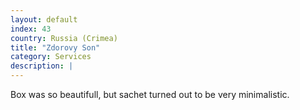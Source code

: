 ```yaml
---
layout: default
index: 43
country: Russia (Crimea)
title: "Zdorovy Son"
category: Services
description: |
---
```


Box was so beautifull, but sachet turned out to be very minimalistic. 

